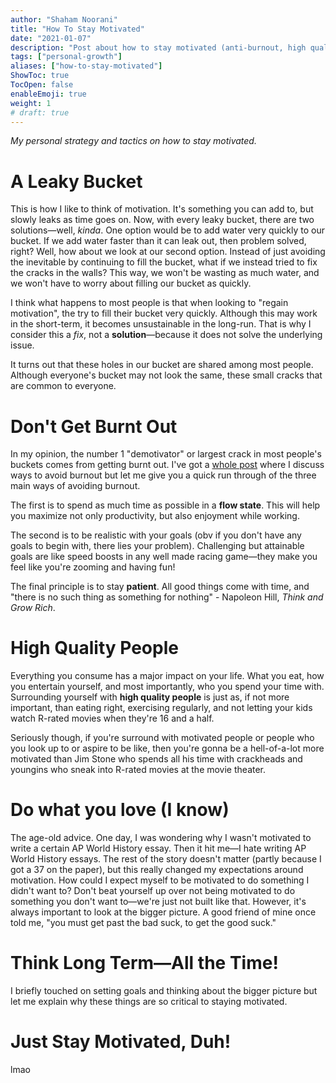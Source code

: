 ```yaml
---
author: "Shaham Noorani"
title: "How To Stay Motivated"
date: "2021-01-07"
description: "Post about how to stay motivated (anti-burnout, high quality ppl, do what u love, and long term goals)"
tags: ["personal-growth"]
aliases: ["how-to-stay-motivated"]
ShowToc: true
TocOpen: false
enableEmoji: true
weight: 1
# draft: true
---
```


<!--blurb-->
*My personal strategy and tactics on how to stay motivated.*

<!--more-->
# A Leaky Bucket

This is how I like to think of motivation. It's something you can add to, but slowly leaks as time goes on. Now, with every leaky bucket, there are two solutions—well, *kinda*. One option would be to add water very quickly to our bucket. If we add water faster than it can leak out, then problem solved, right? Well, how about we look at our second option. Instead of just avoiding the inevitable by continuing to fill the bucket, what if we instead tried to fix the cracks in the walls? This way, we won't be wasting as much water, and we won't have to worry about filling our bucket as quickly. 

I think what happens to most people is that when looking to "regain motivation", the try to fill their bucket very quickly. Although this may work in the short-term, it becomes unsustainable in the long-run. That is why I consider this a *fix*, not a **solution**—because it does not solve the underlying issue. 

It turns out that these holes in our bucket are shared among most people. Although everyone's bucket may not look the same, these small cracks that are common to everyone. 

# Don't Get Burnt Out

In my opinion, the number 1 "demotivator" or largest crack in most people's buckets comes from getting burnt out. I've got a [whole post](/posts/how-to-avoid-burnout) where I discuss ways to avoid burnout but let me give you a quick run through of the three main ways of avoiding burnout. 

The first is to spend as much time as possible in a **flow state**. This will help you maximize not only productivity, but also enjoyment while working. 

The second is to be realistic with your goals (obv if you don't have any goals to begin with, there lies your problem). Challenging but attainable goals are like speed boosts in any well made racing game—they make you feel like you're zooming and having fun!

The final principle is to stay **patient**. All good things come with time, and "there is no such thing as something for nothing" - Napoleon Hill, *Think and Grow Rich*. 

# High Quality People

Everything you consume has a major impact on your life. What you eat, how you entertain yourself, and most importantly, who you spend your time with. Surrounding yourself with **high quality people** is just as, if not more important, than eating right, exercising regularly, and not letting your kids watch R-rated movies when they're 16 and a half. 

Seriously though, if you're surround with motivated people or people who you look up to or aspire to be like, then you're gonna be a hell-of-a-lot more motivated than Jim Stone who spends all his time with crackheads and youngins who sneak into R-rated movies at the movie theater. 

# Do what you love (I know)

The age-old advice. One day, I was wondering why I wasn't motivated to write a certain AP World History essay. Then it hit me—I hate writing AP World History essays. The rest of the story doesn't matter (partly because I got a 37 on the paper), but this really changed my expectations around motivation. How could I expect myself to be motivated to do something I didn't want to? Don't beat yourself up over not being motivated to do something you don't want to—we're just not built like that. However, it's always important to look at the bigger picture. A good friend of mine once told me, "you must get past the bad suck, to get the good suck."

# Think Long Term—All the Time!

I briefly touched on setting goals and thinking about the bigger picture but let me explain why these things are so critical to staying motivated. 

# Just Stay Motivated, Duh!

lmao